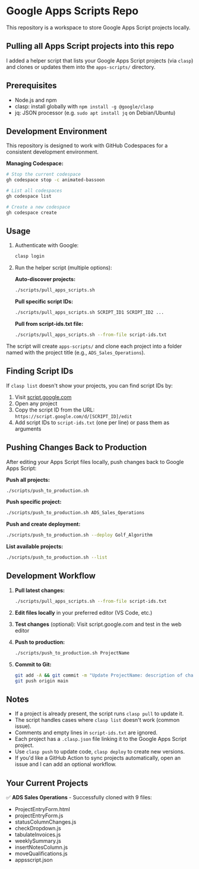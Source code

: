 # Google Apps Scripts Repo

This repository is a workspace to store Google Apps Script projects locally.

## Pulling all Apps Script projects into this repo

I added a helper script that lists your Google Apps Script projects (via `clasp`) and clones or updates them into the `apps-scripts/` directory.

## Prerequisites

- Node.js and npm
- clasp: install globally with `npm install -g @google/clasp`
- jq: JSON processor (e.g. `sudo apt install jq` on Debian/Ubuntu)

## Development Environment

This repository is designed to work with GitHub Codespaces for a consistent development environment.

**Managing Codespace:**
```bash
# Stop the current codespace
gh codespace stop -c animated-bassoon

# List all codespaces
gh codespace list

# Create a new codespace
gh codespace create
```

## Usage

1. Authenticate with Google:
   ```bash
   clasp login
   ```

2. Run the helper script (multiple options):

   **Auto-discover projects:**
   ```bash
   ./scripts/pull_apps_scripts.sh
   ```

   **Pull specific script IDs:**
   ```bash
   ./scripts/pull_apps_scripts.sh SCRIPT_ID1 SCRIPT_ID2 ...
   ```

   **Pull from script-ids.txt file:**
   ```bash
   ./scripts/pull_apps_scripts.sh --from-file script-ids.txt
   ```

The script will create `apps-scripts/` and clone each project into a folder named with the project title (e.g., `ADS_Sales_Operations`).

## Finding Script IDs

If `clasp list` doesn't show your projects, you can find script IDs by:

1. Visit [script.google.com](https://script.google.com)
2. Open any project
3. Copy the script ID from the URL: `https://script.google.com/d/[SCRIPT_ID]/edit`
4. Add script IDs to `script-ids.txt` (one per line) or pass them as arguments

## Pushing Changes Back to Production

After editing your Apps Script files locally, push changes back to Google Apps Script:

**Push all projects:**
```bash
./scripts/push_to_production.sh
```

**Push specific project:**
```bash
./scripts/push_to_production.sh ADS_Sales_Operations
```

**Push and create deployment:**
```bash
./scripts/push_to_production.sh --deploy Golf_Algorithm
```

**List available projects:**
```bash
./scripts/push_to_production.sh --list
```

## Development Workflow

1. **Pull latest changes:**
   ```bash
   ./scripts/pull_apps_scripts.sh --from-file script-ids.txt
   ```

2. **Edit files locally** in your preferred editor (VS Code, etc.)

3. **Test changes** (optional): Visit script.google.com and test in the web editor

4. **Push to production:**
   ```bash
   ./scripts/push_to_production.sh ProjectName
   ```

5. **Commit to Git:**
   ```bash
   git add -A && git commit -m "Update ProjectName: description of changes"
   git push origin main
   ```

## Notes

- If a project is already present, the script runs `clasp pull` to update it.
- The script handles cases where `clasp list` doesn't work (common issue).
- Comments and empty lines in `script-ids.txt` are ignored.
- Each project has a `.clasp.json` file linking it to the Google Apps Script project.
- Use `clasp push` to update code, `clasp deploy` to create new versions.
- If you'd like a GitHub Action to sync projects automatically, open an issue and I can add an optional workflow.

## Your Current Projects

✅ **ADS Sales Operations** - Successfully cloned with 9 files:
- ProjectEntryForm.html
- projectEntryForm.js  
- statusColumnChanges.js
- checkDropdown.js
- tabulateInvoices.js
- weeklySummary.js
- insertNotesColumn.js
- moveQualifications.js
- appsscript.json